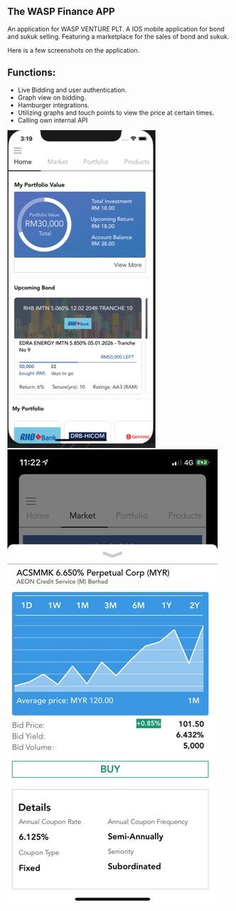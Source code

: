 ## The WASP Finance APP

An application for WASP VENTURE PLT.
A IOS mobile application for bond and sukuk selling. Featuring a marketplace for the sales of bond and sukuk.

Here is a few screenshots on the application.


## Functions:
- Live Bidding and user authentication.
- Graph view on bidding.
- Hamburger integrations.
- Utilizing graphs and touch points to view the price at certain times.
- Calling own internal API


![](bondphonescreen.png) ![](bondphone2.jpeg)



